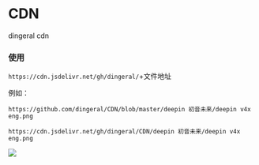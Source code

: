 # CDN
dingeral cdn

### 使用

`https://cdn.jsdelivr.net/gh/dingeral/`+文件地址

例如：

`https://github.com/dingeral/CDN/blob/master/deepin 初音未来/deepin v4x eng.png`

`https://cdn.jsdelivr.net/gh/dingeral/CDN/deepin 初音未来/deepin v4x eng.png`

![](https://cdn.jsdelivr.net/gh/dingeral/CDN/deepin%20初音未来/deepin%20v4x%20eng.png)


